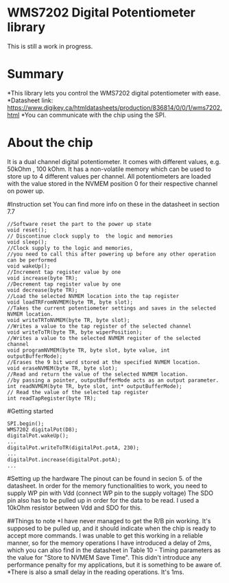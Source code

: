 # WMS7202 Digital Potentiometer library

This is still a work in progress.

# Summary

*This library lets you control the WMS7202 digital potentiometer with ease.
*Datasheet link: https://www.digikey.ca/htmldatasheets/production/836814/0/0/1/wms7202.html
*You can communicate with the chip using the SPI.

# About the chip

It is a dual channel digital potentiometer. It comes with different values, e.g. 50kOhm , 100 kOhm.
It has a non-volatile memory which can be used to store up to 4 different values per channel. 
All potentiometers are loaded with the value stored in the NVMEM position 0 for their respective 
channel on power up.

#Instruction set
You can find more info on these in the datasheet in section 7.7
```
//Software reset the part to the power up state 
void reset();
// Discontinue clock supply to  the logic and memories 
void sleep();
//Clock supply to the logic and memories,
//you need to call this after powering up before any other operation can be performed
void wakeUp();
//Increment tap register value by one 
void increase(byte TR);
//Decrement tap register value by one 
void decrease(byte TR);
//Load the selected NVMEM location into the tap register 
void loadTRFromNVMEM(byte TR, byte slot);
//Takes the current potentiometer settings and saves in the selected NVMEM location. 
void writeTRToNVMEM(byte TR, byte slot);
//Writes a value to the tap register of the selected channel 
void writeToTR(byte TR, byte wiperPosition);
//Writes a value to the selected NVMEM register of the selected channel 
void programNVMEM(byte TR, byte slot, byte value, int outputBufferMode);
//Erases the 9 bit word stored at the specified NVMEM location.
void eraseNVMEM(byte TR, byte slot);
//Read and return the value of the selected NVMEM location. 
//by passing a pointer, outputBufferMode acts as an output parameter.
int readNVMEM(byte TR, byte slot, int* outputBufferMode);
// Read the value of the selected tap register 
int readTapRegister(byte TR);
```

#Getting started
```
SPI.begin();
WMS7202 digitalPot(D8);
digitalPot.wakeUp();
...
digitalPot.writeToTR(digitalPot.potA, 230);
...
digitalPot.increase(digitalPot.potA);
...
```

#Setting up the hardware
The pinout can be found in secion 5. of the datasheet.
In order for the memory functionalities to work, you need to supply WP pin with Vdd (connect WP pin to the supply voltage)
The SDO pin also has to be pulled up in order for the data to be read. I used a 10kOhm resistor between Vdd and SDO for this.

##Things to note
*I have never managed to get the R/B pin working. It's supposed to be pulled up, and it should indicate when the chip is ready to accept more commands. I was unable to get this working in a reliable manner, so for the memory operations I have introduced a delay of 2ms, which you can also find in the datasheet in Table 10 - Timing parameters as the value for "Store to NVMEM Save Time". This didn't introduce any performance penalty for my applications, but it is something to be aware of.
*There is also a small delay in the reading operations. It's 1ms.